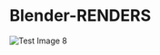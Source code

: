 # Blender-RENDERS
![Test Image 8](https://raw.githubusercontent.com/tograh/testrepository/master/3DTest.png)

